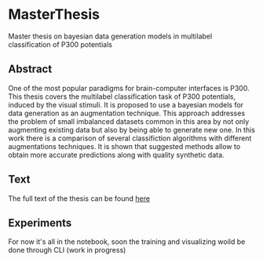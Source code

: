 # MasterThesis
Master thesis on bayesian data generation models in multilabel classification of P300 potentials

## Abstract
One of the most popular paradigms for brain-computer interfaces is P300. This thesis covers the multilabel classification task of P300 potentials, induced by the visual stimuli. It is proposed to use a bayesian models for data generation as an augmentation technique. This approach addresses the problem of small imbalanced datasets common in this area by not only augmenting existing data but also by being able to generate new one. In this work there is a comparison of several classifiction algorithms with different augmentations techniques. It is shown that suggested methods allow to obtain more accurate predictions along with quality synthetic data.

## Text
The full text of the thesis can be found  [here](https://www.overleaf.com/read/vqxdbhnbzjts)

## Experiments
For now it's all in the notebook, soon the training and visualizing woild be done through CLI (work in progress)

